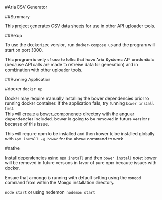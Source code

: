 #Aria CSV Generator

##Summary

This project generates CSV data sheets for use in other API uploader tools.

##Setup

To use the dockerized version, run `docker-compose up` and the program will start on port 3000.

This program is only of use to folks that have Aria Systems API credentials (because API calls are made to retreive data for generation) and in combination with other uploader tools.

##Running Application

#docker
`docker up`

Docker may require manually installing the bower dependencies prior to running docker container.  If the application fails, try running `bower install` first.  
This will create a bower_componenets directory with the angular dependencies included.  bower is going to be removed in future versions because of this issue.

This will require npm to be installed and then bower to be installed globally with `npm install -g bower` for the above command to work.

#native

Install dependencies using `npm install` and then `bower install` *note:* bower will be removed in future versions in favor of pure npm because issues with docker.

Ensure that a mongo is running with default setting using the `mongod` command from within the Mongo
installation directory.

`node start` or using nodemon: `nodemon start`


